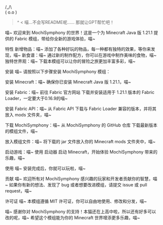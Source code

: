  /\_/\  
( o.o )  
 > ^ <
<FanqieFrisk> 喵…不会写README呢……
<FanqieFrisk> 那就让GPT帮忙吧！

喵~ 欢迎来到 MochiSymphony 的世界！这是一个为 Minecraft Java 版 1.21.1 提供的 Fabric 模组，带给你全新的游戏体验，喵~

特性
新增物品：喵~ 添加了各种好玩的物品，每一种都有独特的效果，等你来发现，喵~
新食谱：喵~ 通过新的制作配方，你可以在游戏中制作美味的食物，喵~
独特世界观：喵~ 下载本模组可以让你的冒险之旅更加丰富多彩，喵~

安装
喵~ 请按照以下步骤安装 MochiSymphony 模组：

安装 Minecraft：喵~ 确保你已安装 Minecraft Java 版 1.21.1，喵~

安装 Fabric：喵~ 前往 Fabric 官方网站 下载并安装适用于 1.21.1 版本的 Fabric Loader，一定要大于0.16.9的喵~

安装 Fabric API：喵~ 从 Fabric API 下载与 Fabric Loader 兼容的版本，并将其放入 mods 文件夹，喵~

下载 MochiSymphony：喵~ 从 MochiSymphony 的 GitHub 仓库 下载最新版本的模组文件，喵~

放入模组文件：喵~ 将下载的 jar 文件放入你的 Minecraft mods 文件夹中，喵~

启动游戏：喵~ 使用 启动器 启动 Minecraft，开始体验 MochiSymphony 带来的乐趣，喵~

使用
喵~ 安装完成后，你就可以玩啦，喵~

贡献
喵~ 欢迎所有对 MochiSymphony 感兴趣的玩家和开发者贡献你的智慧，喵~ 如果你有新的想法、发现了 bug 或者想要改进模组，请提交 issue 或 pull request，喵~

许可证
喵~ 本模组遵循 MIT 许可证，你可以自由地使用、修改和分发，喵~

喵~ 感谢你对 MochiSymphony 的支持！本猫还在上高中啦，所以还有好多可以改的呢，喵~ 希望这个模组能为你的 Minecraft 世界增添更多乐趣，喵~
